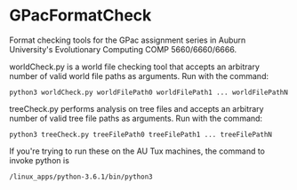 # GPacFormatCheck
Format checking tools for the GPac assignment series in Auburn University's Evolutionary Computing COMP 5660/6660/6666.

worldCheck.py is a world file checking tool that accepts an arbitrary number of valid world file paths as arguments. Run with the command:
```
python3 worldCheck.py worldFilePath0 worldFilePath1 ... worldFilePathN
```

treeCheck.py performs analysis on tree files and accepts an arbitrary number of valid tree file paths as arguments. Run with the command:
```
python3 treeCheck.py treeFilePath0 treeFilePath1 ... treeFilePathN
```

If you're trying to run these on the AU Tux machines, the command to invoke python is 
```
/linux_apps/python-3.6.1/bin/python3
```
